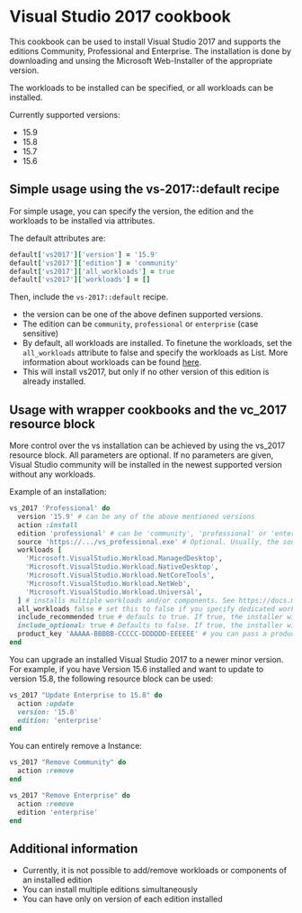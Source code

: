 # Visual Studio 2017 cookbook

This cookbook can be used to install Visual Studio 2017 and supports the editions Community, Professional and Enterprise. The installation is done by downloading and unsing the Microsoft Web-Installer of the appropriate version. 

The workloads to be installed can be specified, or all workloads can be installed.

Currently supported versions:

* 15.9
* 15.8
* 15.7
* 15.6

## Simple usage using the vs-2017::default recipe

For simple usage, you can specify the version, the edition and the workloads to be installed via attributes.

The default attributes are:

```ruby
default['vs2017']['version'] = '15.9'
default['vs2017']['edition'] = 'community'
default['vs2017']['all_workloads'] = true
default['vs2017']['workloads'] = []
```

Then, include the `vs-2017::default` recipe.

* the version can be one of the above definen supported versions.
* The edition can be `community`, `professional` or `enterprise` (case sensitive)
* By default, all workloads are installed. To finetune the workloads, set the `all_workloads` attribute to false and specify the workloads as List. More information about workloads can be found [here](https://docs.microsoft.com/de-de/visualstudio/install/workload-and-component-ids?view=vs-2017).
* This will install vs2017, but only if no other version of this edition is already installed. 


## Usage with wrapper cookbooks and the vc_2017 resource block

More control over the vs installation can be achieved by using the vs_2017 resource block. All parameters are optional. If no parameters are given, Visual Studio community will be installed in the newest supported version without any workloads.

Example of an installation:

```ruby
vs_2017 'Professional' do
  version '15.9' # can be any of the above mentioned versions
  action :install 
  edition 'professional' # can be 'community', 'professional' or 'enterprise' (case sensitive)
  source 'https://.../vs_professional.exe' # Optional. Usually, the source is automatically used from Microsoft if this variable is not given. You can specify the source of the installer. The installer must match the version, otherwise this cookbook might behave strangely. 
  workloads [
    'Microsoft.VisualStudio.Workload.ManagedDesktop',
    'Microsoft.VisualStudio.Workload.NativeDesktop',
    'Microsoft.VisualStudio.Workload.NetCoreTools',
    'Microsoft.VisualStudio.Workload.NetWeb',
    'Microsoft.VisualStudio.Workload.Universal',
  ] # installs multiple workloads and/or components. See https://docs.microsoft.com/de-de/visualstudio/install/workload-and-component-ids?view=vs-2017 for possible workloads
  all_workloads false # set this to false if you specify dedicated workloads
  include_recommended true # defauls to true. If true, the installer will automatically install all recommended packages for the choosen workloads
  include_optional: true # Defaults to false. If true, the installer will automatically install all optional packages for the choosen workloads
  product_key 'AAAAA-BBBBB-CCCCC-DDDDDD-EEEEEE' # you can pass a product key during installation. 
end
```

You can upgrade an installed Visual Studio 2017 to a newer minor version.
For example, if you have Version 15.6 installed and want to update to version 15.8, the following resource block can be used:

```ruby
vs_2017 "Update Enterprise to 15.8" do
  action :update
  version: '15.8'
  edition: 'enterprise'
end
```

You can entirely remove a Instance:

```ruby
vs_2017 "Remove Community" do
  action :remove
end

vs_2017 "Remove Enterprise" do
  action :remove
  edition 'enterprise'
end
```

## Additional information

* Currently, it is not possible to add/remove workloads or components of an installed edition
* You can install multiple editions simultaneously
* You can have only on version of each edition installed
